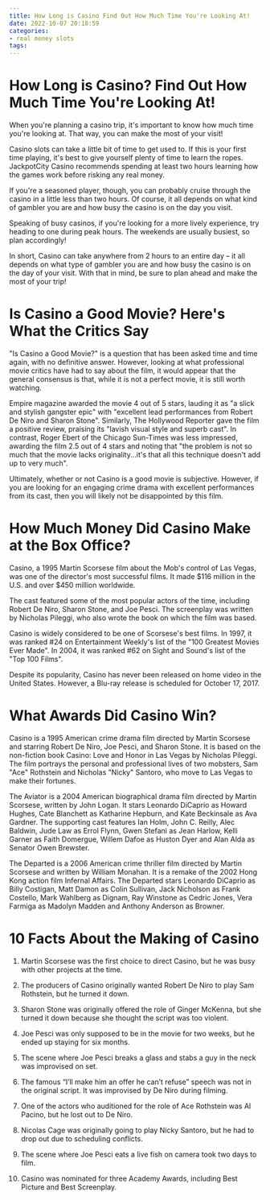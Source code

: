 ```yaml
---
title: How Long is Casino Find Out How Much Time You're Looking At!
date: 2022-10-07 20:18:59
categories:
- real money slots
tags:
---
```



#  How Long is Casino? Find Out How Much Time You're Looking At!

When you're planning a casino trip, it's important to know how much time you're looking at. That way, you can make the most of your visit!

Casino slots can take a little bit of time to get used to. If this is your first time playing, it's best to give yourself plenty of time to learn the ropes. JackpotCity Casino recommends spending at least two hours learning how the games work before risking any real money.

If you're a seasoned player, though, you can probably cruise through the casino in a little less than two hours. Of course, it all depends on what kind of gambler you are and how busy the casino is on the day you visit.

Speaking of busy casinos, if you're looking for a more lively experience, try heading to one during peak hours. The weekends are usually busiest, so plan accordingly!

In short, Casino can take anywhere from 2 hours to an entire day – it all depends on what type of gambler you are and how busy the casino is on the day of your visit. With that in mind, be sure to plan ahead and make the most of your trip!

#  Is Casino a Good Movie? Here's What the Critics Say

"Is Casino a Good Movie?" is a question that has been asked time and time again, with no definitive answer. However, looking at what professional movie critics have had to say about the film, it would appear that the general consensus is that, while it is not a perfect movie, it is still worth watching.

Empire magazine awarded the movie 4 out of 5 stars, lauding it as "a slick and stylish gangster epic" with "excellent lead performances from Robert De Niro and Sharon Stone". Similarly, The Hollywood Reporter gave the film a positive review, praising its "lavish visual style and superb cast". In contrast, Roger Ebert of the Chicago Sun-Times was less impressed, awarding the film 2.5 out of 4 stars and noting that "the problem is not so much that the movie lacks originality...it's that all this technique doesn't add up to very much".

Ultimately, whether or not Casino is a good movie is subjective. However, if you are looking for an engaging crime drama with excellent performances from its cast, then you will likely not be disappointed by this film.

#  How Much Money Did Casino Make at the Box Office?

Casino, a 1995 Martin Scorsese film about the Mob's control of Las Vegas, was one of the director's most successful films. It made $116 million in the U.S. and over $450 million worldwide.

The cast featured some of the most popular actors of the time, including Robert De Niro, Sharon Stone, and Joe Pesci. The screenplay was written by Nicholas Pileggi, who also wrote the book on which the film was based.

Casino is widely considered to be one of Scorsese's best films. In 1997, it was ranked #24 on Entertainment Weekly's list of the "100 Greatest Movies Ever Made". In 2004, it was ranked #62 on Sight and Sound's list of the "Top 100 Films".

Despite its popularity, Casino has never been released on home video in the United States. However, a Blu-ray release is scheduled for October 17, 2017.

#  What Awards Did Casino Win?

Casino is a 1995 American crime drama film directed by Martin Scorsese and starring Robert De Niro, Joe Pesci, and Sharon Stone. It is based on the non-fiction book Casino: Love and Honor in Las Vegas by Nicholas Pileggi. The film portrays the personal and professional lives of two mobsters, Sam "Ace" Rothstein and Nicholas "Nicky" Santoro, who move to Las Vegas to make their fortunes.

The Aviator is a 2004 American biographical drama film directed by Martin Scorsese, written by John Logan. It stars Leonardo DiCaprio as Howard Hughes, Cate Blanchett as Katharine Hepburn, and Kate Beckinsale as Ava Gardner. The supporting cast features Ian Holm, John C. Reilly, Alec Baldwin, Jude Law as Errol Flynn, Gwen Stefani as Jean Harlow, Kelli Garner as Faith Domergue, Willem Dafoe as Huston Dyer and Alan Alda as Senator Owen Brewster.

The Departed is a 2006 American crime thriller film directed by Martin Scorsese and written by William Monahan. It is a remake of the 2002 Hong Kong action film Infernal Affairs. The Departed stars Leonardo DiCaprio as Billy Costigan, Matt Damon as Colin Sullivan, Jack Nicholson as Frank Costello, Mark Wahlberg as Dignam, Ray Winstone as Cedric Jones, Vera Farmiga as Madolyn Madden and Anthony Anderson as Browner.

#  10 Facts About the Making of Casino

1. Martin Scorsese was the first choice to direct Casino, but he was busy with other projects at the time.

2. The producers of Casino originally wanted Robert De Niro to play Sam Rothstein, but he turned it down.

3. Sharon Stone was originally offered the role of Ginger McKenna, but she turned it down because she thought the script was too violent.

4. Joe Pesci was only supposed to be in the movie for two weeks, but he ended up staying for six months.

5. The scene where Joe Pesci breaks a glass and stabs a guy in the neck was improvised on set.

6. The famous “I’ll make him an offer he can’t refuse” speech was not in the original script. It was improvised by De Niro during filming.

7. One of the actors who auditioned for the role of Ace Rothstein was Al Pacino, but he lost out to De Niro.

8. Nicolas Cage was originally going to play Nicky Santoro, but he had to drop out due to scheduling conflicts.

9. The scene where Joe Pesci eats a live fish on camera took two days to film.

10. Casino was nominated for three Academy Awards, including Best Picture and Best Screenplay.